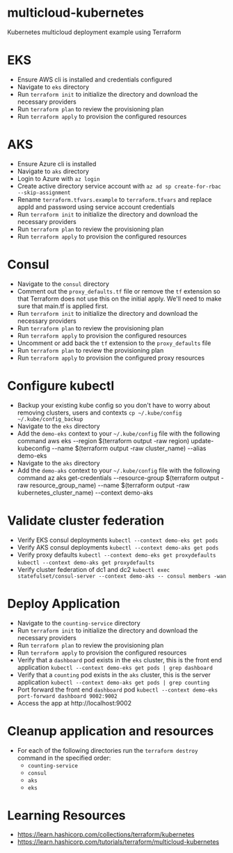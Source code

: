 # multicloud-kubernetes
Kubernetes multicloud deployment example using Terraform

# EKS

- Ensure AWS cli is installed and credentials configured
- Navigate to `eks` directory
- Run `terraform init` to initialize the directory and download the necessary providers
- Run `terraform plan` to review the provisioning plan
- Run `terraform apply` to provision the configured resources

# AKS

- Ensure Azure cli is installed
- Navigate to `aks` directory
- Login to Azure with `az login`
- Create active directory service account with `az ad sp create-for-rbac --skip-assignment`
- Rename `terraform.tfvars.example` to `terraform.tfvars` and replace appId and password using service account credentials
- Run `terraform init` to initialize the directory and download the necessary providers
- Run `terraform plan` to review the provisioning plan
- Run `terraform apply` to provision the configured resources

# Consul

- Navigate to the `consul` directory
- Comment out the `proxy_defaults.tf` file or remove the `tf` extension so that Terraform does not use this on the initial apply. We'll need to make sure that main.tf is applied first.
- Run `terraform init` to initialize the directory and download the necessary providers
- Run `terraform plan` to review the provisioning plan
- Run `terraform apply` to provision the configured resources
- Uncomment or add back the `tf` extension to the `proxy_defaults` file
- Run `terraform plan` to review the provisioning plan
- Run `terraform apply` to provision the configured proxy resources

# Configure kubectl

- Backup your existing kube config so you don't have to worry about removing clusters, users and contexts
  `cp ~/.kube/config ~/.kube/config_backup`
- Navigate to the `eks` directory
- Add the `demo-eks` context to your `~/.kube/config` file with the following command
  aws eks --region $(terraform output -raw region) update-kubeconfig --name $(terraform output -raw cluster_name) --alias demo-eks
- Navigate to the `aks` directory
- Add the `demo-aks` context to your `~/.kube/config` file with the following command
  az aks get-credentials --resource-group $(terraform output -raw resource_group_name) --name $(terraform output -raw kubernetes_cluster_name) --context demo-aks

# Validate cluster federation
- Verify EKS consul deployments
  `kubectl --context demo-eks get pods`
- Verify AKS consul deployments
  `kubectl --context demo-aks get pods`
- Verify proxy defaults
  `kubectl --context demo-eks get proxydefaults`
  `kubectl --context demo-aks get proxydefaults`
- Verify cluster federation of dc1 and dc2
  `kubectl exec statefulset/consul-server --context demo-aks -- consul members -wan`

# Deploy Application

- Navigate to the `counting-service` directory
- Run `terraform init` to initialize the directory and download the necessary providers
- Run `terraform plan` to review the provisioning plan
- Run `terraform apply` to provision the configured resources
- Verify that a `dashboard` pod exists in the `eks` cluster, this is the front end application
  `kubectl --context demo-eks get pods | grep dashboard`
- Verify that a `counting` pod exists in the `aks` cluster, this is the server application
  `kubectl --context demo-aks get pods | grep counting`
- Port forward the front end `dashboard` pod
  `kubectl --context demo-eks port-forward dashboard 9002:9002`
- Access the app at http://localhost:9002

# Cleanup application and resources

- For each of the following directories run the `terraform destroy` command in the specified order:
  - `counting-service`
  - `consul`
  - `aks`
  - `eks`

# Learning Resources
- https://learn.hashicorp.com/collections/terraform/kubernetes
- https://learn.hashicorp.com/tutorials/terraform/multicloud-kubernetes

